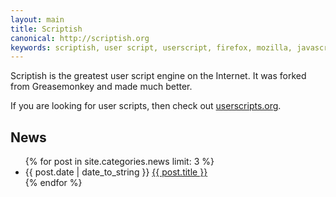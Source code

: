 ```yaml
---
layout: main
title: Scriptish
canonical: http://scriptish.org
keywords: scriptish, user script, userscript, firefox, mozilla, javascript
---
```


Scriptish is the greatest user script engine on the Internet.  It was forked 
from Greasemonkey and made much better.

If you are looking for user scripts, then check out
[userscripts.org](http://userscripts.org).

## News

<ul class="posts">
{% for post in site.categories.news limit: 3 %}
  <li>
    <span>{{ post.date | date_to_string }}</span>
    <a title="{{ post.title }}" href="{{ post.url }}">{{ post.title }}</a>
  </li>
{% endfor %}
</ul>

